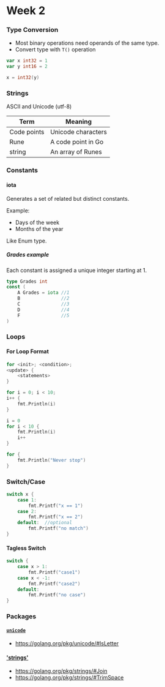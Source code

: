 # Week 2

### Type Conversion

* Most binary operations need operands of the same type.
* Convert type with `T()` operation

```go
var x int32 = 1
var y int16 = 2

x = int32(y)
```

### Strings

ASCII and Unicode (utf-8)

Term | Meaning
-----|--------
Code points | Unicode characters
Rune | A code point in Go
string | An array of Runes


### Constants

#### iota

Generates a set of related but distinct constants.

Example:
* Days of the week
* Months of the year

Like Enum type.

##### Grades example

Each constant is assigned a unique integer starting at 1.

```go
type Grades int
const (
    A Grades = iota //1 
    B               //2
    C               //3
    D               //4
    F               //5
)
```

### Loops

#### For Loop Format
```go
for <init>; <condition>;
<update> {
    <statements>
}
```
```go
for i = 0; i < 10;
i++ {
    fmt.Println(i)
}
```
```go
i = 0
for i < 10 {
    fmt.Println(i)
    i++
}
```
```go
for {
    fmt.Println("Never stop")
}
```

### Switch/Case
```go
switch x {
    case 1:
        fmt.Printf("x == 1")
    case 2:
        fmt.Printf("x == 2")
    default:  //optional
        fmt.Printf("no match")
}
```
#### Tagless Switch
```go
switch {
    case x > 1:
        fmt.Printf("case1")
    case x < -1:
        fmt.Printf("case2")
    default:
        fmt.Printf("no case")
}
```



### Packages 

#### [`unicode`](https://golang.org/pkg/unicode/)

* https://golang.org/pkg/unicode/#IsLetter

#### ['strings'](https://golang.org/pkg/strings/)

* https://golang.org/pkg/strings/#Join
* https://golang.org/pkg/strings/#TrimSpace